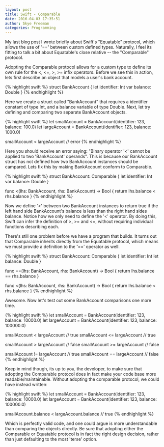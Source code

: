 ```yaml
---
layout: post 
title: Swift - Comparable
date: 2016-04-03 17:35:51 
author: Skye Freeman 
categories: Programming
---
```


My last blog post I wrote briefly about Swift's "Equatable" protocol, which allows the use of '==' between custom defined types. Naturally, I feel its fitting to talk a bit about Equatable's close relative -- the "Comparable" protocol.

Adopting the Comparable protocol allows for a custom type to define its own rule for the <, <=, >, >= infix operators.  Before we see this in action, lets first describe an object that models a user's bank account.

{% highlight swift %}
struct BankAccount {
    let identifier: Int
    var balance: Double
}
{% endhighlight %}

Here we create a struct called "BankAccount" that requires a identifier constant of type Int, and a balance variable of type Double. Next, let try defining and comparing two separate BankAccount objects.

{% highlight swift %}
let smallAccount = BankAccount(identifier: 123, balance: 100.0)
let largeAccount = BankAccount(identifier: 123, balance: 1000.0)

smallAccount < largeAccount // error
{% endhighlight %}

Here you should receive an error saying: "Binary operator '<' cannot be applied to two 'BankAccount' operands".  This is because our BankAccount struct has not defined how two BankAccount instances should be campared.  Lets fix this by making BankAccount conform to Comparable.

{% highlight swift %}
struct BankAccount: Comparable {
    let identifier: Int
    var balance: Double
}

func <(lhs: BankAccount, rhs: BankAccount) -> Bool {
    return lhs.balance < rhs.balance
}
{% endhighlight %}

Now we define '<' between two BankAccount instances to return true if the left hand side BankAccount's balance is less than the right hand sides balance. Notice how we only need to define the '<' operator.  By doing this, Swift can infer the definition of >, >= and <=, without requiring individual functions describing each.

There's still one problem before we have a program that builds.  It turns out that Comparable inherits directly from the Equatable protocol, which means we must provide a definition to the '==' operator as well.

{% highlight swift %}
struct BankAccount: Comparable {
    let identifier: Int
    let balance: Double
}

func ==(lhs: BankAccount, rhs: BankAccount) -> Bool {
    return lhs.balance == rhs.balance
}
 
func <(lhs: BankAccount, rhs: BankAccount) -> Bool {
    return lhs.balance < rhs.balance
}
{% endhighlight %}

Awesome. Now let's test out some BankAccount comparisons one more time.

{% highlight swift %}
let smallAccount = BankAccount(identifier: 123, balance: 10000.0)
let largeAccount = BankAccount(identifier: 123, balance: 100000.0)

smallAccount < largeAccount  // true
smallAccount <= largeAccount // true

smallAccount > largeAccount  // false
smallAccount >= largeAccount // false

smallAccount != largeAccount // true
smallAccount == largeAccount // false
{% endhighlight %}

Keep in mind though, its up to you, the developer, to make sure that adopting the Comparable protocol does in fact make your code base more readable/maintainable. Without adopting the comparable protocol, we could have instead written:

{% highlight swift %}
let smallAccount = BankAccount(identifier: 123, balance: 10000.0)
let largeAccount = BankAccount(identifier: 123, balance: 100000.0)

smallAccount.balance < largeAccount.balance // true
{% endhighlight %}

Which is perfectly valid code, and one could argue is more understandable than comparing the objects directly. Be sure that adopting either the Comparable or Equatable protocol is in fact the right design decision, rather than just defaulting to the most 'terse' option.
